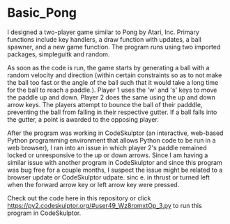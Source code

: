 # Basic_Pong
I designed a two-player game similar to Pong by Atari, Inc.  Primary functions include key handlers, a draw function with updates, a ball spawner, and a new game function.  The program runs using two imported packages, simpleguitk and random.
        
As soon as the code is run, the game starts by generating a ball with a random velocity and direction (within certain constraints so as to not make the ball too fast or the angle of the ball such that it would take a long time for the ball to reach a paddle.).  Player 1 uses the 'w' and 's' keys to move the paddle up and down.  Player 2 does the same using the up and down arrow keys.  The players attempt to bounce the ball of their padddle, preventing the ball from falling in their respective gutter.  If a ball falls into the gutter, a point is awarded to the opposing player.
        
After the program was working in CodeSkulptor (an interactive, web-based Python programming environment that allows Python code to be run in a web browser), I ran into an issue in which player 2's paddle remained locked or unresponsive to the up or down arrows.  Since I am having a similar issue with another program in CodeSkulptor and since this program was bug free for a couple months, I suspect the issue might be related to a browser update or CodeSkulptor udpate.  sinc e.  in thrust or turned left when the forward arrow key or left arrow key were pressed.
        
Check out the code here in this repository or click https://py2.codeskulptor.org/#user49_Wz8romxtOp_3.py to run this program in CodeSkulptor.

